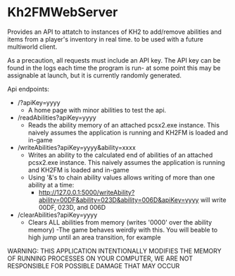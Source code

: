 # Kh2FMWebServer
Provides an API to attatch to instances of KH2 to add/remove abilities and items from a player's inventory in real time. to be used with a future multiworld client.

As a precaution, all requests must include an API key. The API key can be found in the logs each time the program is run- at some point this may be assignable at launch, but it is currently randomly generated.


Api endpoints:
- /?apiKey=yyyy
    - A home page with minor abilities to test the api.
- /readAbilities?apiKey=yyyy
    - Reads the ability memory of an attached pcsx2.exe instance. This naively assumes the application is running and KH2FM is loaded and in-game
- /writeAbilities?apiKey=yyyy&ability=xxxx
    - Writes an ability to the calculated end of abilities of an attached pcsx2.exe instance. This naively assumes the application is running and KH2FM is loaded and in-game
    - Using '&'s to chain ability values allows writing of more than one ability at a time:
        - http://127.0.0.1:5000/writeAbility?ability=00DF&ability=023D&ability=006D&apiKey=yyyy will write 00DF, 023D, and 006D
- /clearAbilities?apiKey=yyyy
    - Clears ALL abilities from memory (writes '0000' over the ability memory)
        -The game behaves weirdly with this. You will beable to high jump until an area transition, for example


WARNING: THIS APPLICATION INTENTIONALLY MODIFIES THE MEMORY OF RUNNING PROCESSES ON YOUR COMPUTER, WE ARE NOT RESPONSIBLE FOR POSSIBLE DAMAGE THAT MAY OCCUR

